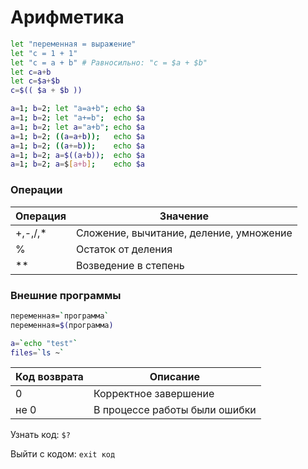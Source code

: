 # Арифметика

```bash
let "переменная = выражение"
let "c = 1 + 1"
let "c = a + b" # Равносильно: "c = $a + $b"
let c=a+b
let c=$a+$b
c=$(( $a + $b ))

a=1; b=2; let "a=a+b"; echo $a
a=1; b=2; let "a+=b";  echo $a
a=1; b=2; let a="a+b"; echo $a
a=1; b=2; ((a=a+b));   echo $a
a=1; b=2; ((a+=b));    echo $a
a=1; b=2; a=$((a+b));  echo $a
a=1; b=2; a=$[a+b];    echo $a
```

### Операции

Операция | Значение
---------|------------------------------
+,-,/,*  | Сложение, вычитание, деление, умножение
%        | Остаток от деления
**       | Возведение в степень

### Внешние программы

```bash
переменная=`программа`
переменная=$(программа)

a=`echo "test"`
files=`ls ~`
```

Код возврата | Описание
-------------|--------------------------
0 			 | Корректное завершение
не 0         | В процессе работы были ошибки

Узнать код: `$?`

Выйти с кодом: `exit код`